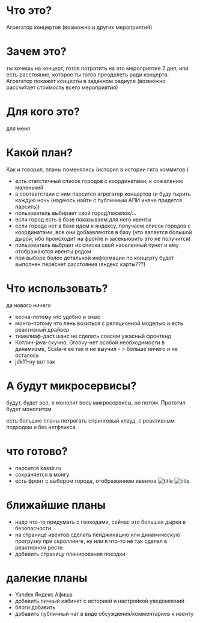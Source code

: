 # Что это?
Агрегатор концертов (возможно и других мероприятий)

# Зачем это?
ты хочешь на концерт, готов потратить на это мероприятие 2 дня,
или есть расстояние, которое ты готов преодолеть ради концерта.
Агрегатор покажет концерты в заданном радиусе (возможно рассчитает стоимость всего мероприятия)

# Для кого это?
для меня

# Какой план?
Как и говорил, планы поменялись (история в истории гита коммитов )
- есть статстичный список городов с координатами, к сожалению маленький
- в соответствии с ним парсится агрегатор концертов (и буду тырить каждую ночь (надеюсь найти с публичным АПИ иначе придется парсить))
- пользователь выбирает свой город/поселок/...
- если город есть в базе показываем для него ивенты
- если города нет в базе идем к яндексу, получаем список городов с координатами, все они добаавляются в базу (что является большой дырой, ибо происходит на фронте и засекьюрить это не получится)
- пользователь выбрает из списка свой населенный пункт и ему отображаются ивенты рядом
- при выборе более детальной информации по концерту будет выполнен пересчет расстояния (яндекс карты???)

# Что использовать?
да нового ничего
- весна-потому что удобно и знаю
- монго-потому что лень возиться с реляционной моделью и есть реактивный драйвер
- тимелиаф-даст шанс не сделать совсем ужасный фронтенд
- Котлин-java-скучно, Groovy-нет особой необходимости в динамизме, Scala-я ее так и не выучил - > больше ничего и не осталось
- jdk11-ну вот так

# А будут микросервисы?
будут, будет все, в монолит весь микросервисы, но потом. Прототип будет монолитом

есть большие планы потрогать спринговый клауд, с реактивным подходом и без нетфликса.

# что готово?
* парсится kassir.ru
* сохраняется в монгу
* есть фронт с выбором города, отображением ивентов
![title](https://github.com/Sergey34/radius-concert/blob/master/img/main.png)
![title](https://github.com/Sergey34/radius-concert/blob/master/img/events.png)


# ближайшие планы
* надо что-то придумать с геокодами, сейчас это большая дырка в безопасности.
* на странице ивентов сделать пейджинацию или динамическую прогрузку при скроллинге, ну или я что-то не так сделал в реактивном ресте
* добавить страницу планирования поездки

# далекие планы
* Yandex Яндекс Афиша
* добавить личный кабинет с историей и настройкой уведомлений
* блоги добавить
* добавить публичный чат в виде обсуждения/комментариев к ивенту